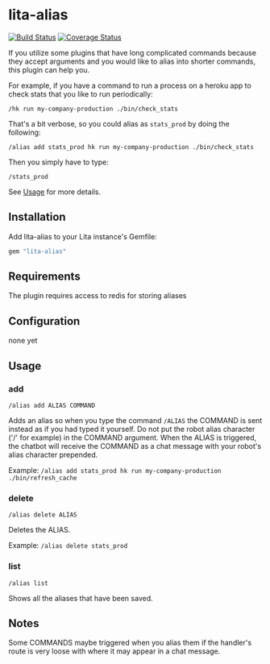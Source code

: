 # lita-alias

[![Build Status](https://travis-ci.org/apsoto/lita-alias.png?branch=master)](https://travis-ci.org/apsoto/lita-alias)
[![Coverage Status](https://coveralls.io/repos/apsoto/lita-alias/badge.png)](https://coveralls.io/r/apsoto/lita-alias)

If you utilize some plugins that have long complicated commands because they accept arguments and you would like to alias into shorter commands, this plugin can help you.

For example, if you have a command to run a process on a heroku app to check stats that you like to run periodically:

    /hk run my-company-production ./bin/check_stats

That's a bit verbose, so you could alias as `stats_prod` by doing the following:
   
    /alias add stats_prod hk run my-company-production ./bin/check_stats

Then you simply have to type:

    /stats_prod

See [Usage](#usage) for more details.

## Installation

Add lita-alias to your Lita instance's Gemfile:

``` ruby
gem "lita-alias"
```

## Requirements
The plugin requires access to redis for storing aliases

## Configuration

none yet

## Usage

### add

    /alias add ALIAS COMMAND

Adds an alias so when you type the command `/ALIAS` the COMMAND is sent instead as if you had typed it yourself.  Do not put the robot alias character ('/' for example) in the COMMAND argument.  When the ALIAS is triggered, the chatbot will receive the COMMAND as a chat message with your robot's alias character prepended.

Example: `/alias add stats_prod hk run my-company-production ./bin/refresh_cache`

### delete

    /alias delete ALIAS

Deletes the ALIAS.

Example: `/alias delete stats_prod`

### list

    /alias list

Shows all the aliases that have been saved.

## Notes
Some COMMANDS maybe triggered when you alias them if the handler's route is very loose with where it may appear in a chat message.